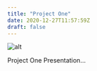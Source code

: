 ```yaml
---
title: "Project One"
date: 2020-12-27T11:57:59Z
draft: false
---
```



![alt](//via.placeholder.com/640x150)


Project One Presentation...
